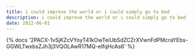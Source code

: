 ```yaml
---
title: i could improve the world or i could simply go to bed
description: i could improve the world or i could simply go to bed
date: 2022-06-01
---
```

<body style="margin:0">
{% docs '2PACX-1vSjKZcVYoyT41kOwTeiUbSdZCZrXVwnFdPMcraYEbs-GGWLTwxbsZJh3j3VQOLAwR17MQ-eIfqHcAs6' %}